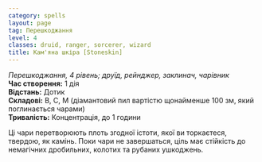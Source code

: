 ```yaml
---
category: spells
layout: page
tag: Перешкоджання
level: 4
classes: druid, ranger, sorcerer, wizard
title: Кам'яна шкіра [Stoneskin]
---
```


_Перешкоджання, 4 рівень; друїд, рейнджер, заклинач, чарівник_    
**Час створення:** 1 дія    
**Відстань:** Дотик    
**Складові:** В, С, М (діамантовий пил вартістю щонайменше 100 зм, який поглинається чарами)    
**Тривалість:** Концентрація, до 1 години    

Ці чари перетворюють плоть згодної істоти, якої ви торкаєтеся, твердою, як камінь. Поки чари не завершаться, ціль має стійкість до немагічних дробильних, колотих та рубаних ушкоджень. 
